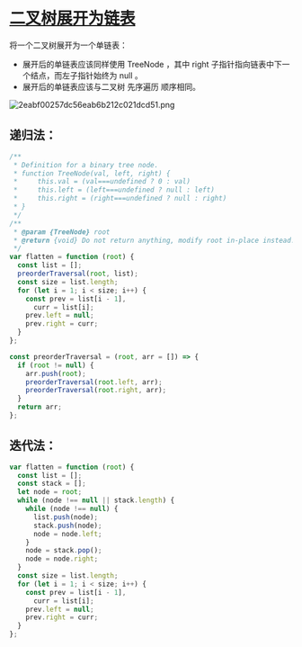 <!--
 * @Description: 二叉树展开为链表
 * @author: kelly
 * @Date: 2024-03-26 18:59:28
 * @LastEditTime: 2024-03-26 19:10:33
-->

# [二叉树展开为链表](https://leetcode.cn/problems/flatten-binary-tree-to-linked-list/description)

将一个二叉树展开为一个单链表：

- 展开后的单链表应该同样使用 TreeNode ，其中 right 子指针指向链表中下一个结点，而左子指针始终为 null 。
- 展开后的单链表应该与二叉树 先序遍历 顺序相同。

![2eabf00257dc56eab6b212c021dcd51.png](https://s2.loli.net/2024/03/26/jmXG2xkDRofcls7.png)

## 递归法：

```js
/**
 * Definition for a binary tree node.
 * function TreeNode(val, left, right) {
 *     this.val = (val===undefined ? 0 : val)
 *     this.left = (left===undefined ? null : left)
 *     this.right = (right===undefined ? null : right)
 * }
 */
/**
 * @param {TreeNode} root
 * @return {void} Do not return anything, modify root in-place instead.
 */
var flatten = function (root) {
  const list = [];
  preorderTraversal(root, list);
  const size = list.length;
  for (let i = 1; i < size; i++) {
    const prev = list[i - 1],
      curr = list[i];
    prev.left = null;
    prev.right = curr;
  }
};

const preorderTraversal = (root, arr = []) => {
  if (root != null) {
    arr.push(root);
    preorderTraversal(root.left, arr);
    preorderTraversal(root.right, arr);
  }
  return arr;
};
```

## 迭代法：

```js
var flatten = function (root) {
  const list = [];
  const stack = [];
  let node = root;
  while (node !== null || stack.length) {
    while (node !== null) {
      list.push(node);
      stack.push(node);
      node = node.left;
    }
    node = stack.pop();
    node = node.right;
  }
  const size = list.length;
  for (let i = 1; i < size; i++) {
    const prev = list[i - 1],
      curr = list[i];
    prev.left = null;
    prev.right = curr;
  }
};
```
